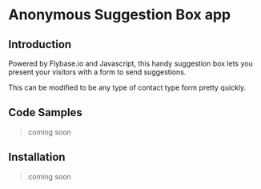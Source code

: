 # Anonymous Suggestion Box app

## Introduction

Powered by Flybase.io and Javascript, this handy suggestion box lets you present your visitors with a form to send suggestions.

This can be modified to be any type of contact type form pretty quickly.

## Code Samples

> coming soon

## Installation

> coming soon